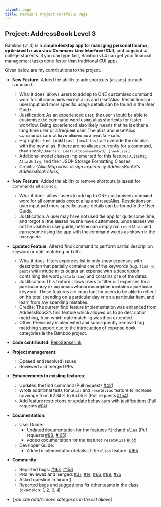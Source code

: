 ```yaml
---
layout: page
title: Marcus's Project Portfolio Page
---
```


## Project: AddressBook Level 3

Bamboo (v1.4) is a **simple desktop app for managing personal finance, optimized for use via a Command Line Interface (CLI),** and targeted at college students. If you can type fast, Bamboo v1.4 can get your financial management tasks done faster than traditional GUI apps.

Given below are my contributions to the project.

* **New Feature**: Added the ability to add shortcuts (aliases) to each command.
  * What it does: allows users to add up to ONE customised command word for all commands except alias and resetAlias. Restrictions on user input and more specific usage details can be found in the User Guide.
  * Justification: As an experienced user, the user should be able to customise the command word using alias shortcuts for faster workflow. Being experienced also likely means that he is either a long-time user or a frequent user. The alias and resetAlias commands cannot have aliases as a neat fail-safe.
  * Highlights: `find [oldAlias] [newAlias]` will override the old alias with the new alias. If there are no aliases currently for a command, then simply use `find [defaultCommandWord] [newAlias]`.
  * Additional model classes implemented for this feature: `AliasMap`, `AliasEntry`, and their JSON Storage Formatting Classes
  * Credits: *{AliasMap class design inspired by AddressBook3's AddressBook class}*

* **New Feature**: Added the ability to remove shortcuts (aliases) for commands all at once.
  * What it does: allows users to add up to ONE customised command word for all commands except alias and resetAlias. Restrictions on user input and more specific usage details can be found in the User Guide.
  * Justification: A user may have not used the app for quite some time, and forgot all the aliases he/she have customised. Since aliases will not be visible in user guide, he/she can simply run `resetAlias` and can resume using the app with the command words as shown in the user guide.

* **Updated Feature**: Altered find command to perform partial description keyword or date matching or both.
  * What it does: filters expenses list to only show expenses with description that partially contains one of the keywords (e.g. `find -d pasta` will include in its output an expense with a description containing the word `pastafarian`) and contains one of the dates.
  * Justification: This feature allows users to filter out expenses for a particular day or expenses whose description contains a particular keyword. These features are important for users to be able to reflect on his total spending on a particular day or on a particular item, and learn from any spending mistakes.
  * Credits: The current find feature implementation was enhanced from AddressBook3’s find feature which allowed us to do description matching, from which date matching was then extended.
  * Other: Previously implemented and subsequently removed tag matching support due to the introduction of expense book categories in the Bamboo project.

* **Code contributed**: [RepoSense link](https://nus-cs2103-ay2021s1.github.io/tp-dashboard/#breakdown=true&search=marcus2k&sort=groupTitle&sortWithin=title&since=2020-08-14&timeframe=commit&mergegroup=&groupSelect=groupByRepos&checkedFileTypes=docs~functional-code~test-code~other&tabOpen=false)

* **Project management**:
  * Opened and resolved issues
  * Reviewed and merged PRs

* **Enhancements to existing features**:
  * Updated the find command (Pull requests [\#42](https://github.com/AY2021S1-CS2103-W14-3/tp/pull/42))
  * Wrote additional tests for `alias` and `resetAlias` feature to increase coverage from 62.84% to 65.05% (Pull requests [\#154](https://github.com/AY2021S1-CS2103-W14-3/tp/pull/154))
  * Add feature restrictions or update behaviours with justifications (Pull requests [\#84](https://github.com/AY2021S1-CS2103-W14-3/tp/pull/84))

* **Documentation**:
  * User Guide:
    * Updated documentation for the features `find` and `alias` (Pull requests [\#88](https://github.com/AY2021S1-CS2103-W14-3/tp/pull/88), [\#165](https://github.com/AY2021S1-CS2103-W14-3/tp/pull/165))
    * Added documentation for the features `resetAlias` [\#165](https://github.com/AY2021S1-CS2103-W14-3/tp/pull/165)
  * Developer Guide:
    * Added implementation details of the `alias` feature. [\#165](https://github.com/AY2021S1-CS2103-W14-3/tp/pull/165)

* **Community**:
  * Reported bugs: [\#163](https://github.com/AY2021S1-CS2103-W14-3/tp/issues/163), [\#153](https://github.com/AY2021S1-CS2103-W14-3/tp/issues/153)
  * PRs reviewed and merged: [\#37](https://github.com/AY2021S1-CS2103-W14-3/tp/pull/37), [\#14](https://github.com/AY2021S1-CS2103-W14-3/tp/pull/14), [\#66](https://github.com/AY2021S1-CS2103-W14-3/tp/pull/66), [\#89](https://github.com/AY2021S1-CS2103-W14-3/tp/pull/89), [\#95](https://github.com/AY2021S1-CS2103-W14-3/tp/pull/95)
  * Asked question in forum [1](https://github.com/nus-cs2103-AY2021S1/forum/issues/130)
  * Reported bugs and suggestions for other teams in the class (examples: [1](https://github.com/AY2021S1-CS2103-F09-3/tp/issues/176), [2](https://github.com/AY2021S1-CS2103-F09-3/tp/issues/175), [3](https://github.com/AY2021S1-CS2103-F09-3/tp/issues/174), [4](https://github.com/AY2021S1-CS2103-F09-3/tp/issues/172))

* _{you can add/remove categories in the list above}_
